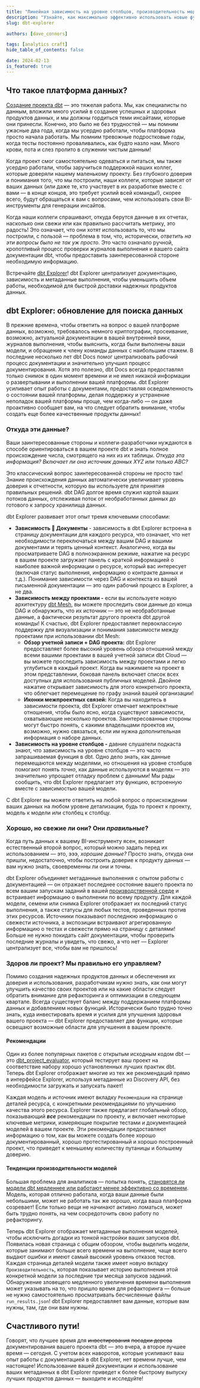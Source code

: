 ```yaml
---
title: "Линейная зависимость на уровне столбцов, производительность моделей и рекомендации: создавайте надежные продукты данных с dbt Explorer"
description: "Узнайте, как максимально эффективно использовать новые функции в dbt Explorer"
slug: dbt-explorer

authors: [dave_connors]

tags: [analytics craft]
hide_table_of_contents: false

date: 2024-02-13
is_featured: true
---
```


## Что такое платформа данных?

[Создание проекта dbt](https://docs.getdbt.com/blog/how-to-build-a-mature-dbt-project-from-scratch) — это тяжелая работа. Мы, как специалисты по данным, вложили много усилий в создание успешных и здоровых продуктов данных, и мы должны гордиться теми инсайтами, которые они принесли. Конечно, это было не без трудностей — мы помним ужасные два года, когда мы усердно работали, чтобы платформа просто начала работать. Мы помним тревожные подростковые годы, когда тесты постоянно проваливались, как будто назло нам. Много крови, пота и слез пролито в служении чистым данным!

Когда проект смог самостоятельно одеваться и питаться, мы также усердно работали, чтобы заручиться поддержкой наших коллег, которые доверяли нашему маленькому проекту. Без глубокого доверия и понимания того, что мы построили, наши коллеги, которые зависят от ваших данных (или даже те, кто участвует в их разработке вместе с вами — в конце концов, это требует усилий всей команды!), скорее всего, будут обращаться к вам с вопросами, чем использовать свои BI-инструменты для генерации инсайтов.

Когда наши коллеги спрашивают, откуда берутся данные в их отчетах, насколько они свежи или как правильно рассчитать метрику, это радость! Это означает, что они хотят использовать то, что мы построили, с пользой — проблема в том, что, исторически, *ответить на эти вопросы было не так уж просто.* Это часто означало ручной, кропотливый процесс проверки журналов выполнения и вашего сайта документации dbt, чтобы предоставить заинтересованной стороне необходимую информацию.

Встречайте [dbt Explorer](https://www.getdbt.com/product/dbt-explorer)! dbt Explorer централизует документацию, зависимость и метаданные выполнения, чтобы уменьшить объем работы, необходимой для быстрой доставки надежных продуктов данных.

<!-- truncate -->
## dbt Explorer: обновление для поиска данных

В прежние времена, чтобы ответить на вопрос о вашей платформе данных, возможно, требовалось немного криптографии, просеивание, возможно, актуальной документации в вашей внутренней вики, журналов выполнения, чтобы выяснить, когда были выполнены ваши модели, и обращение к члену команды данных с наибольшим стажем. В последние несколько лет dbt Docs помог централизовать рабочий процесс документации и значительно улучшил процесс документирования. Хотя это полезно, dbt Docs всегда предоставлял только снимок в один момент времени и не имел никакой информации о развертывании и выполнении вашей платформы. dbt Explorer усиливает опыт работы с документами, предоставляя осведомленность о состоянии вашей платформы, делая поддержку и устранение неполадок вашей платформы проще, чем когда-либо — он даже проактивно сообщает вам, на что следует обратить внимание, чтобы создать еще более качественные продукты данных!

### Откуда эти данные?

Ваши заинтересованные стороны и коллеги-разработчики нуждаются в способе ориентироваться в вашем проекте dbt и знать полное происхождение числа, смотрящего на них из их таблицы. *Откуда эта информация? Включает ли она источник данных XYZ или только ABC?*

Это классический вопрос заинтересованной стороны не просто так! Знание происхождения данных автоматически увеличивает уровень доверия к отчетности, которую вы используете для принятия правильных решений. dbt DAG долгое время служил картой ваших потоков данных, отслеживая поток от необработанных данных до готового к запросу хранилища данных.

<Lightbox src="/img/blog/2024-02-13-dbt-explorer/full-lineage.png" width="85%" title="Посмотрите на эту зависимость!" />

dbt Explorer развивает этот опыт тремя ключевыми способами:

- **Зависимость 🤝 Документы** - зависимость в dbt Explorer встроена в страницу документации для каждого ресурса, что означает, что нет необходимости переключаться между вашим DAG и вашими документами и терять ценный контекст. Аналогично, когда вы просматриваете DAG в полноэкранном режиме, нажатие на ресурс в вашем проекте загружает панель с краткой информацией о наиболее важной информации о ресурсе, который вас интересует (включая статус выполнения, информацию о контракте данных и т.д.). Понимание зависимости через DAG и контекста из вашей письменной документации — это один рабочий процесс в Explorer, а не два.
- **Зависимость между проектами -** если вы используете новую архитектуру [dbt Mesh](https://www.getdbt.com/product/dbt-mesh), вы можете проследить свои данные до конца DAG и обнаружить, что их источник — это не необработанные данные, а фактически результат другого проекта dbt другой команды! К счастью, dbt Explorer предоставляет первоклассную поддержку для визуализации и понимания зависимости между проектами при использовании dbt Mesh:
  - **Обзор учетной записи + DAG проекта:** dbt Explorer предоставляет более высокий уровень обзора отношений между всеми вашими проектами в вашей учетной записи dbt Cloud — вы можете проследить зависимость между проектами и легко углубиться в каждый проект. Когда вы нажимаете на проект в этом представлении, боковая панель включает список всех доступных для использования публичных моделей. Двойное нажатие открывает зависимость для этого конкретного проекта, что облегчает перемещение по графу знаний вашей организации!
  - **Иконки межпроектных связей:** Когда вы находитесь в зависимости проекта, dbt Explorer отмечает межпроектные отношения, чтобы было ясно, когда существуют зависимости, охватывающие несколько проектов. Заинтересованные стороны могут быстро понять, с какими владельцами проектов им, возможно, нужно связаться, если им нужна дополнительная информация о наборе данных.
- **Зависимость на уровне столбцов -** давние слушатели подкаста знают, что зависимость на уровне столбцов — это часто запрашиваемая функция в dbt. Одно дело знать, как данные перемещаются между моделями, но отношения на уровне столбцов помогают понять *точно*, как данные используются в моделях — это значительно упрощает отладку проблем с данными! Мы рады сообщить, что dbt Explorer предлагает эту функцию, встроенную вместе с зависимостью вашей модели.

<Lightbox src="/img/blog/2024-02-13-dbt-explorer/column-level-lineage.png" width="85%" title="Вы можете проследить данные в столбце от источника до конца вашего DAG!" />

С dbt Explorer вы можете ответить на любой вопрос о происхождении ваших данных на любом уровне детализации, будь то проект к проекту, модель к модели или столбец к столбцу.

### Хорошо, но свежие ли они? Они *правильные*?

Когда путь данных к вашему BI-инструменту ясен, возникает естественный второй вопрос, который можно задать перед их использованием — это, эээ, *хорошие данные?* Просто знать, откуда они пришли, недостаточно, чтобы построить доверие к продукту данных — вам нужно знать, своевременны ли они и точны.

dbt Explorer объединяет метаданные выполнения с опытом работы с документацией — он отражает последнее состояние вашего проекта по всем вашим запускам заданий в вашей [производственной среде](https://docs.getdbt.com/docs/deploy/deploy-environments#set-as-production-environment) и встраивает информацию о выполнении по всему продукту. Для каждой модели, семени или снимка Explorer отображает их последний статус выполнения, а также статусы для любых тестов, проведенных против этих ресурсов. Источники показывают последнюю информацию о свежести источника, а экспозиции встраивают агрегированную информацию о тестах и свежести прямо на страницу с деталями! Больше не нужно покидать сайт документации, чтобы проверить последние журналы и увидеть, что свежо, а что нет — Explorer централизует все, чтобы вам не пришлось!

<Lightbox src="/img/blog/2024-02-13-dbt-explorer/embedded-metadata-model.png" width="85%" title="модель прошла! тесты прошли!" />

<Lightbox src="/img/blog/2024-02-13-dbt-explorer/embedded-metadata-source.png" width="85%" title="вы когда-нибудь видели более свежий источник?" />

### Здоров ли проект? Мы правильно его управляем?

Помимо создания надежных продуктов данных и обеспечения их доверия и использования, разработчикам нужно знать, как они могут улучшить качество своих проектов или на какие области следует обратить внимание для рефакторинга и оптимизации в следующем квартале. Всегда существует баланс между поддержанием платформы данных и добавлением новых функций. Исторически было трудно точно знать, куда инвестировать время и усилия для улучшения здоровья вашего проекта — dbt Explorer предоставляет две функции, которые освещают возможные области для улучшения в вашем проекте.

#### Рекомендации

Один из более популярных пакетов с открытым исходным кодом dbt — это [dbt_project_evaluator](https://github.com/dbt-labs/dbt-project-evaluator), который тестирует ваш проект на соответствие набору хорошо установленных лучших практик dbt. Теперь dbt Explorer отображает многие из тех же рекомендаций прямо в интерфейсе Explorer, используя метаданные из Discovery API, без необходимости загружать и запускать пакет!

Каждая модель и источник имеют вкладку `Рекомендации` на странице деталей ресурса, с конкретными рекомендациями по улучшению качества этого ресурса. Explorer также предлагает глобальный обзор, показывающий *****все***** рекомендации по проекту, и включает некоторые ключевые метрики, измеряющие покрытие тестами и документацией моделей в вашем проекте. Эти рекомендации предоставляют информацию о том, как вы можете создать более хорошо документированный, хорошо протестированный и хорошо построенный проект, что приведет к меньшему количеству путаницы и большему доверию.

<Lightbox src="/img/blog/2024-02-13-dbt-explorer/recommendations.png" width="85%" title="Сводка рекомендаций — у меня есть над чем поработать!" />

#### Тенденции производительности моделей

Большая проблема для аналитиков — попытка понять, [становятся ли модели dbt медленнее или работают менее эффективно со временем](https://docs.getdbt.com/blog/how-we-shaved-90-minutes-off-model). Модель, которая отлично работала, когда ваши данные были небольшими, может не работать так же хорошо, когда ваша платформа созревает! Если только вещи не начинают активно ломаться, может быть трудно понять, на чем сосредоточить свою работу по рефакторингу.

Теперь dbt Explorer отображает метаданные выполнения моделей, чтобы исключить догадки из тонкой настройки ваших запусков dbt. Появилась новая страница с общим обзором, чтобы выделить модели, которые занимают больше всего времени на выполнение, чаще всего выдают ошибки и имеют самый высокий уровень отказов тестов. Каждая страница деталей модели также имеет новую вкладку `Производительность`, которая показывает историю выполнения этой конкретной модели за последние три месяца запусков заданий. Обнаружение зловещего медленного увеличения времени выполнения может указывать на то, что пришло время для рефакторинга — больше не нужно самостоятельно просматривать бесчисленные файлы `run_results.json`! dbt Explorer предоставляет вам данные, которые вам нужны, там, где они вам нужны.

<Lightbox src="/img/blog/2024-02-13-dbt-explorer/model-execution.png" width="85%" title="может, мне стоит проверить этот долгий запуск!" />

## Счастливого пути!

Говорят, что лучшее время для ~~инвестирования~~ ~~посадки дерева~~ документирования вашего проекта dbt — это вчера, а второе лучшее время — сегодня. С учетом всех наворотов, которые усиливают ваш опыт работы с документацией в dbt Explorer, нет времени лучше, чем настоящее! Использование вашей документации и использование ваших метаданных в dbt Explorer приведет к более быстрому выпуску лучших продуктов данных — выходите и исследуйте!